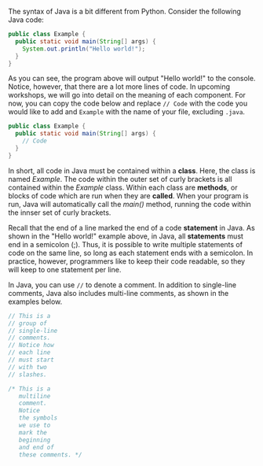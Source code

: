 The syntax of Java is a bit different from Python. Consider the following Java code:

```java
public class Example {
  public static void main(String[] args) {
    System.out.println("Hello world!");
  }
}
```

As you can see, the program above will output "Hello world!" to the console. Notice, however, that there are a lot more lines of code. In upcoming workshops, we will go into detail on the meaning of each component. For now, you can copy the code below and replace `// Code` with the code you would like to add and `Example` with the name of your file, excluding `.java`.

```java
public class Example {
  public static void main(String[] args) {
    // Code
  }
}
```

In short, all code in Java must be contained within a **class**. Here, the class is named *Example*. The code within the outer set of curly brackets is all contained within the *Example* class. Within each class are **methods**, or blocks of code which are run when they are **called**. When your program is run, Java will automatically call the *main()* method, running the code within the innser set of curly brackets.

Recall that the end of a line marked the end of a code **statement** in Java. As shown in the "Hello world!" example above, in Java, all **statements** must end in a semicolon (;). Thus, it is possible to write multiple statements of code on the same line, so long as each statement ends with a semicolon. In practice, however, programmers like to keep their code readable, so they will keep to one statement per line.

In Java, you can use `//` to denote a comment. In addition to single-line comments, Java also includes multi-line comments, as shown in the examples below.

```java
// This is a
// group of
// single-line
// comments.
// Notice how
// each line
// must start
// with two
// slashes.
```

```java
/* This is a
   multiline
   comment.
   Notice
   the symbols
   we use to
   mark the
   beginning
   and end of
   these comments. */
```

